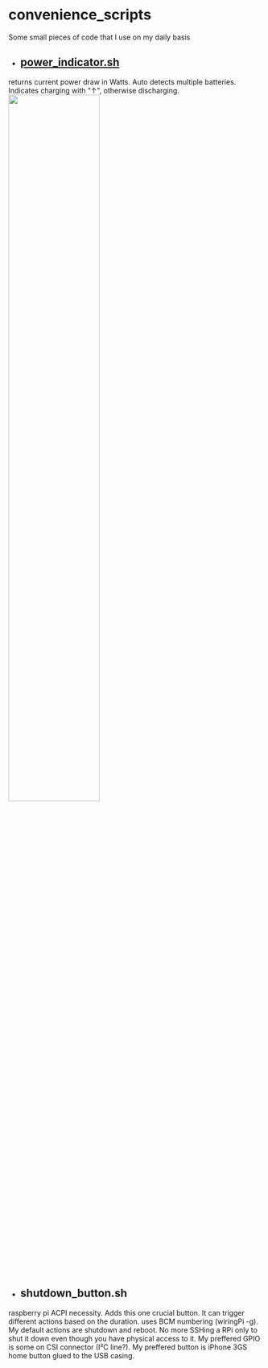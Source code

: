 # convenience_scripts
Some small pieces of code that I use on my daily basis
 
* ## [power_indicator.sh](https://github.com/amateusz/convenience_scripts/blob/master/power_indicator.sh)
returns current power draw in Watts. Auto detects multiple batteries. Indicates charging with "↑", otherwise discharging.
<img src="https://user-images.githubusercontent.com/9356928/64735861-b0314c00-d4e9-11e9-86f2-732897c5aca1.png" align=center width="60%"></img> 
* ## shutdown_button.sh
raspberry pi ACPI necessity. Adds this one crucial button. It can trigger different actions based on the duration.
uses BCM numbering (wiringPi -g). My default actions are shutdown and reboot. No more SSHing a RPi only to shut it down even though you have physical access to it. My preffered GPIO is some on CSI connector (I²C line?). My preffered button is iPhone 3GS home button glued to the USB casing.
<to be done>
